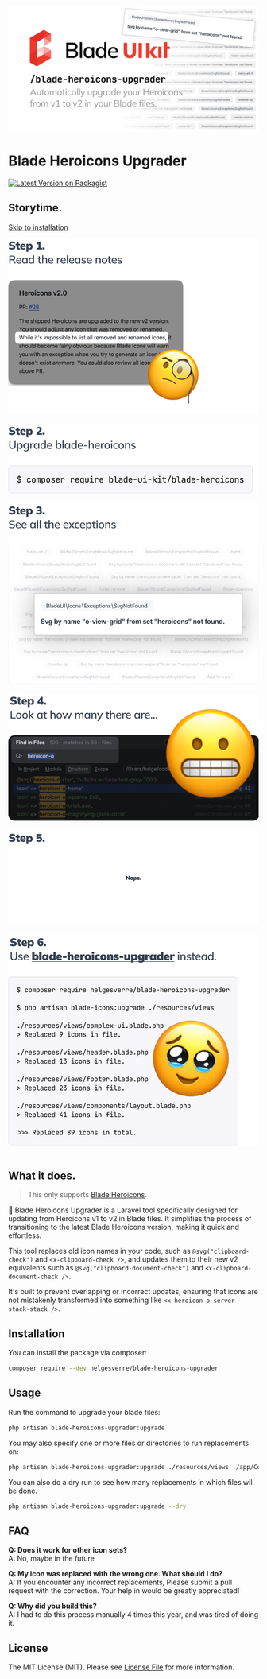 <p align="center"><img src="./art/header.png"></p>

# Blade Heroicons Upgrader

[![Latest Version on Packagist](https://img.shields.io/packagist/v/helgesverre/blade-heroicons-upgrader.svg)](https://packagist.org/packages/helgesverre/blade-heroicons-upgrader)

## Storytime.

[Skip to installation](#installation)

<img src="./art/Steps/Step1.png">
<br><br>

<img src="./art/Steps/Step2.png">
<br><br>


<img src="./art/Steps/Step3.png">
<br><br>


<img src="./art/Steps/Step4.png">
<br><br>


<img src="./art/Steps/Step5.png">
<br><br>


<img src="./art/Steps/Step6.png">
<br><br>

## What it does.

> This only supports [Blade Heroicons](https://github.com/blade-ui-kit/blade-heroicons).

🔧 Blade Heroicons Upgrader is a Laravel tool specifically designed for updating from Heroicons v1 to v2 in Blade files.
It simplifies the process of transitioning to the latest Blade Heroicons version, making it quick and effortless.

This tool replaces old icon names in your code, such as `@svg("clipboard-check")` and `<x-clipboard-check />`, and
updates them to their new v2 equivalents such as `@svg("clipboard-document-check")`
and `<x-clipboard-document-check />`.

It's built to prevent overlapping or incorrect updates, ensuring that icons are not mistakenly transformed into something
like `<x-heroicon-o-server-stack-stack />`.

## Installation

You can install the package via composer:

```bash
composer require --dev helgesverre/blade-heroicons-upgrader
```

## Usage

Run the command to upgrade your blade files:

```bash
php artisan blade-heroicons-upgrader:upgrade 
```

You may also specify one or more files or directories to run replacements on:

```bash 
php artisan blade-heroicons-upgrader:upgrade ./resources/views ./app/Composers/MenuComposer.php
```

You can also do a dry run to see how many replacements in which files will be done.

```bash
php artisan blade-heroicons-upgrader:upgrade --dry
```

## FAQ

**Q: Does it work for other icon sets?**  
A: No, maybe in the future

**Q: My icon was replaced with the wrong one. What should I do?**  
A: If you encounter any incorrect replacements, Please submit a pull
request with the correction. Your help in would be greatly appreciated!

**Q: Why did you build this?**  
A: I had to do this process manually 4 times this year, and was tired of doing it.

## License

The MIT License (MIT). Please see [License File](LICENSE.md) for more information.
